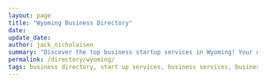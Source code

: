 ```yaml
---
layout: page
title: "Wyoming Business Directory"
date: 
update_date: 
author: jack_nicholaisen
summary: "Discover the top business startup services in Wyoming! Your ultimate guide to launching a successful venture."  
permalink: /directory/wyoming/
tags: business directory, start up services, business services, business lawyers, registered agents,
---
```


